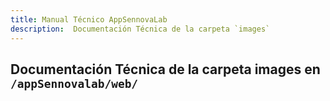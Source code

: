 ```yaml
---
title: Manual Técnico AppSennovaLab
description:  Documentación Técnica de la carpeta `images`
---
```


## Documentación Técnica de la carpeta images en `/appSennovalab/web/`